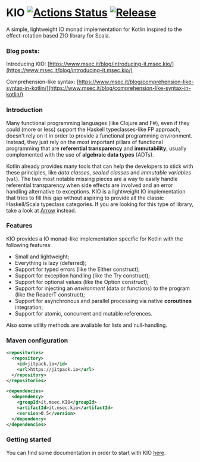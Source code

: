 # KIO [![Actions Status](https://github.com/colomboe/KIO/workflows/CI/badge.svg)](https://github.com/colomboe/KIO/actions) [![Release](https://jitpack.io/v/colomboe/KIO.svg)](https://jitpack.io/#it.msec/KIO)
A simple, lightweight IO monad implementation for Kotlin inspired to the effect-rotation based ZIO library for Scala.

### Blog posts:
Introducing KIO: [https://www.msec.it/blog/introducing-it.msec.kio/](https://www.msec.it/blog/introducing-it.msec.kio/)

Comprehension-like syntax: [https://www.msec.it/blog/comprehension-like-syntax-in-kotlin/](https://www.msec.it/blog/comprehension-like-syntax-in-kotlin/)

### Introduction
Many functional programming languages (like Clojure and F#), even if they could (more or less) support the 
Haskell typeclasses-like FP approach, doesn't rely on it in order to provide a
functional programming environment.
Instead, they just rely on the most important pillars of functional programming that are 
__referential transparency__ and __immutability__, usually complemented with the use 
of __algebraic data types__ (ADTs).
 
 Kotlin already provides many tools that can help the developers to stick with these principles, like _data classes_,
 _sealed classes_ and _immutable variables_ (`val`).
 The two most notable missing pieces are a way to easily handle referential transparency 
 when side effects are involved and an error handling alternative to exceptions.
 KIO is a lightweight IO implementation that tries to fill this gap without aspiring to provide all the classic
 Haskell/Scala typeclass categories. If you are looking for this type of library, 
 take a look at [Arrow](https://arrow-kt.io) instead.

### Features
KIO provides a IO monad-like implementation specific for Kotlin with the following features:
 - Small and lightweight;
 - Everything is lazy (deferred);
 - Support for typed errors (like the Either construct);
 - Support for exception handling (like the Try construct);
 - Support for optional values (like the Option construct);
 - Support for injecting an _environment_ (data or functions) to the program (like the ReaderT construct); 
 - Support for asynchronous and parallel processing via native __coroutines__ integration;
 - Support for atomic, concurrent and mutable references.
 
 Also some utility methods are available for lists and null-handling.
 
### Maven configuration
```xml
<repositories>
  <repository>
    <id>jitpack.io</id>
    <url>https://jitpack.io</url>
  </repository>
</repositories>

<dependencies>
  <dependency>
    <groupId>it.msec.KIO</groupId>
    <artifactId>it.msec.kio</artifactId>
    <version>0.5</version>
  </dependency>
</dependencies>
```
### Getting started

You can find some documentation in order to start with KIO [here](GettingStarted.md).
